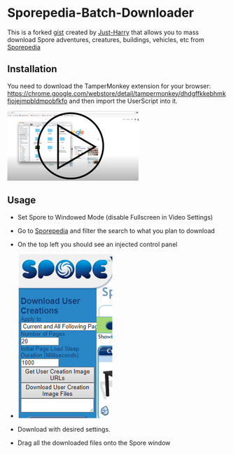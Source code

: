 # Sporepedia-Batch-Downloader
This is a forked [gist](https://gist.github.com/Just-Harry/eef89a0592aded07ccbcfe6a89ad05d1) created by [Just-Harry](https://gist.github.com/Just-Harry) that allows you to mass
download Spore adventures, creatures, buildings, vehicles, etc from [Sporepedia](https://www.spore.com/sporepedia)

## Installation 
You need to download the TamperMonkey extension for your browser: https://chrome.google.com/webstore/detail/tampermonkey/dhdgffkkebhmkfjojejmpbldmpobfkfo
and then import the UserScript into it.


[![Video Tutorial](images/video_preview.png)](https://www.youtube.com/watch?v=RpjvLpyiras)

## Usage 
* Set Spore to Windowed Mode (disable Fullscreen in Video Settings)

* Go to [Sporepedia](https://www.spore.com/sporepedia) and filter the search to what you plan to download
* On the top left you should see an injected control panel 
* ![example](images/example.png)

* Download with desired settings. 

* Drag all the downloaded files onto the Spore window
